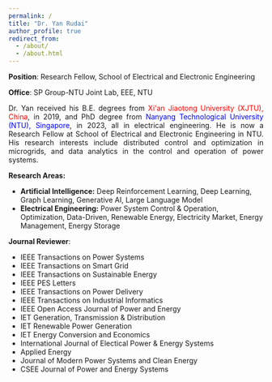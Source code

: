 ```yaml
---
permalink: /
title: "Dr. Yan Rudai"
author_profile: true
redirect_from: 
  - /about/
  - /about.html
---
```


**Position**: Research Fellow, School of Electrical and Electronic Engineering

**Office**: SP Group-NTU Joint Lab, EEE, NTU

<p align="justify">
Dr. Yan received his B.E. degrees from <span style="color:red">Xi'an Jiaotong University (XJTU), China</span>, in 2019, and PhD degree from <span style="color:blue">Nanyang Technological University (NTU), Singapore</span>, in 2023, all in electrical engineering. He is now a Research Fellow at School of Electrical and Electronic Engineering in NTU. His research interests include distributed control and optimization in microgrids, and data analytics in the control and operation of power systems.
</p>

**Research Areas:**
* **Artificial Intelligence:** Deep Reinforcement Learning, Deep Learning, Graph Learning, Generative AI, Large Language Model
* **Electrical Engineering:** Power System Control & Operation, Optimization, Data-Driven, Renewable Energy, Electricity Market, Energy Management, Energy Storage

**Journal Reviewer**:
* IEEE Transactions on Power Systems
* IEEE Transactions on Smart Grid
* IEEE Transactions on Sustainable Energy
* IEEE PES Letters
* IEEE Transactions on Power Delivery
* IEEE Transactions on Industrial Informatics
* IEEE Open Access Journal of Power and Energy
* IET Generation, Transmission & Distribution
* IET Renewable Power Generation
* IET Energy Conversion and Economics
* International Journal of Electical Power & Energy Systems
* Applied Energy
* Journal of Modern Power Systems and Clean Energy
* CSEE Journal of Power and Energy Systems
